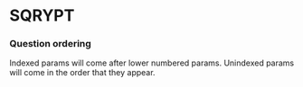 SQRYPT
======

### Question ordering

Indexed params will come after lower numbered params.
Unindexed params will come in the order that they appear.